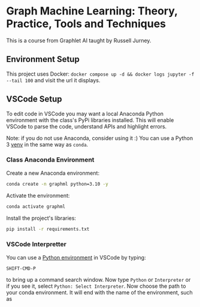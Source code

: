 # Graph Machine Learning: Theory, Practice, Tools and Techniques

This is a course from Graphlet AI taught by Russell Jurney.

## Environment Setup

This project uses Docker: `docker compose up -d && docker logs jupyter -f --tail 100` and visit the url it displays.

## VSCode Setup

To edit code in VSCode you may want a local Anaconda Python environment with the class's PyPi libraries installed. 
This will enable VSCode to parse the code, understand APIs and highlight errors.

Note: if you do not use Anaconda, consider using it :) You can use a Python 3 [venv](https://docs.python.org/3/library/venv.html) in the same way as `conda`.

### Class Anaconda Environment

Create a new Anaconda environment:

```bash
conda create -n graphml python=3.10 -y
```

Activate the environment:

```bash
conda activate graphml
```

Install the project's libraries:

```bash
pip install -r requirements.txt
```

### VSCode Interpretter

You can use a [Python environment](https://code.visualstudio.com/docs/python/environments) in VSCode by typing:

```
SHIFT-CMD-P
```

to bring up a command search window. Now type `Python` or `Interpreter` or if you see it, select `Python: Select Interpreter`. Now choose the path to your conda environment. It will end with the name of the environment, such as 
